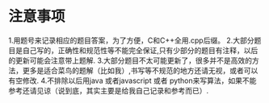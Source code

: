 # 注意事项
1.用题号来记录相应的题目答案，为了方便，C和C++全用.cpp后缀。
2.大部分题目是自己写的，正确性和规范性等不能完全保证,只有少部分的题目有注释，以后的更新可能会注意带上题解.
3.大部分题目不太可能更新了，很多并不是高效的方法，更多是适合菜鸟的题解（比如我）,书写等不规范的地方还请无视，或者可以有空修改.
4.不排除以后用java 或者javascript 或者 python来写算法，如果不能参考还请见谅（说到底，其实主要是给我自己记录和参考而已）.

